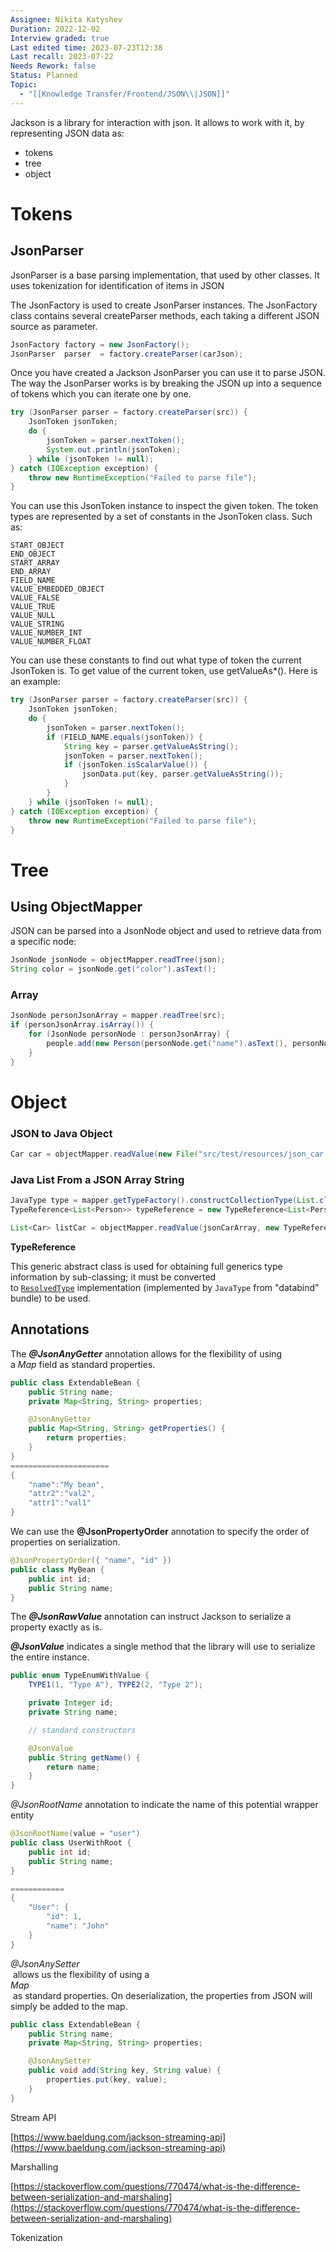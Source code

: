 ```yaml
---
Assignee: Nikita Katyshev
Duration: 2022-12-02
Interview graded: true
Last edited time: 2023-07-23T12:38
Last recall: 2023-07-22
Needs Rework: false
Status: Planned
Topic:
  - "[[Knowledge Transfer/Frontend/JSON\\|JSON]]"
---
```

Jackson is a library for interaction with json. It allows to work with it, by representing JSON data as:

- tokens
- tree
- object

# Tokens

## JsonParser

JsonParser is a base parsing implementation, that used by other classes. It uses tokenization for identification of items in JSON

The JsonFactory is used to create JsonParser instances. The JsonFactory class contains several createParser methods, each taking a different JSON source as parameter.

```Java
JsonFactory factory = new JsonFactory();
JsonParser  parser  = factory.createParser(carJson);
```

Once you have created a Jackson JsonParser you can use it to parse JSON. The way the JsonParser works is by breaking the JSON up into a sequence of tokens which you can iterate one by one.

```Java
try (JsonParser parser = factory.createParser(src)) {
    JsonToken jsonToken;
    do {
        jsonToken = parser.nextToken();
        System.out.println(jsonToken);
    } while (jsonToken != null);
} catch (IOException exception) {
    throw new RuntimeException("Failed to parse file");
}
```

You can use this JsonToken instance to inspect the given token. The token types are represented by a set of constants in the JsonToken class. Such as:

```Plain
START_OBJECT
END_OBJECT
START_ARRAY
END_ARRAY
FIELD_NAME
VALUE_EMBEDDED_OBJECT
VALUE_FALSE
VALUE_TRUE
VALUE_NULL
VALUE_STRING
VALUE_NUMBER_INT
VALUE_NUMBER_FLOAT
```

You can use these constants to find out what type of token the current JsonToken is. To get value of the current token, use getValueAs*(). Here is an example:

```Java
try (JsonParser parser = factory.createParser(src)) {
    JsonToken jsonToken;
    do {
        jsonToken = parser.nextToken();
        if (FIELD_NAME.equals(jsonToken)) {
            String key = parser.getValueAsString();
            jsonToken = parser.nextToken();
            if (jsonToken.isScalarValue()) {
                jsonData.put(key, parser.getValueAsString());
            }
        }
    } while (jsonToken != null);
} catch (IOException exception) {
    throw new RuntimeException("Failed to parse file");
}
```

# Tree

## Using ObjectMapper

JSON can be parsed into a JsonNode object and used to retrieve data from a specific node:

```Java
JsonNode jsonNode = objectMapper.readTree(json);
String color = jsonNode.get("color").asText();
```

### Array

```Java
JsonNode personJsonArray = mapper.readTree(src);
if (personJsonArray.isArray()) {
    for (JsonNode personNode : personJsonArray) {
        people.add(new Person(personNode.get("name").asText(), personNode.get("job").asText()));
    }
}
```

# Object

### **JSON to Java Object**

```Java
Car car = objectMapper.readValue(new File("src/test/resources/json_car.json"), Car.class);
```

### **Java List From a JSON Array String**

```Java
JavaType type = mapper.getTypeFactory().constructCollectionType(List.class, Person.class);
TypeReference<List<Person>> typeReference = new TypeReference<List<Person>>() {};

List<Car> listCar = objectMapper.readValue(jsonCarArray, new TypeReference<List<Car>>(){});
```

**TypeReference**

This generic abstract class is used for obtaining full generics type information by sub-classing; it must be converted to [`ResolvedType`](https://fasterxml.github.io/jackson-core/javadoc/2.2.0/com/fasterxml/jackson/core/type/ResolvedType.html) implementation (implemented by `JavaType` from "databind" bundle) to be used.

  

## Annotations

The **_@JsonAnyGetter_** annotation allows for the flexibility of using a _Map_ field as standard properties.

```Java
public class ExtendableBean {
    public String name;
    private Map<String, String> properties;

    @JsonAnyGetter
    public Map<String, String> getProperties() {
        return properties;
    }
}
======================
{
    "name":"My bean",
    "attr2":"val2",
    "attr1":"val1"
}
```

We can use the **@JsonPropertyOrder** annotation to specify the order of properties on serialization.

```Java
@JsonPropertyOrder({ "name", "id" })
public class MyBean {
    public int id;
    public String name;
}
```

The **_@JsonRawValue_** annotation can instruct Jackson to serialize a property exactly as is.

**_@JsonValue_** indicates a single method that the library will use to serialize the entire instance.

```Java
public enum TypeEnumWithValue {
    TYPE1(1, "Type A"), TYPE2(2, "Type 2");

    private Integer id;
    private String name;

    // standard constructors

    @JsonValue
    public String getName() {
        return name;
    }
}
```

_@JsonRootName_ annotation to indicate the name of this potential wrapper entity

```Java
@JsonRootName(value = "user")
public class UserWithRoot {
    public int id;
    public String name;
}

============
{
    "User": {
        "id": 1,
        "name": "John"
    }
}
```

_@JsonAnySetter_  
 allows us the flexibility of using a   
_Map_  
 as standard properties. On deserialization, the properties from JSON will simply be added to the map.  

```Java
public class ExtendableBean {
    public String name;
    private Map<String, String> properties;

    @JsonAnySetter
    public void add(String key, String value) {
        properties.put(key, value);
    }
}
```

  

Stream API

[https://www.baeldung.com/jackson-streaming-api](https://www.baeldung.com/jackson-streaming-api)

Marshalling

[https://stackoverflow.com/questions/770474/what-is-the-difference-between-serialization-and-marshaling](https://stackoverflow.com/questions/770474/what-is-the-difference-between-serialization-and-marshaling)

Tokenization